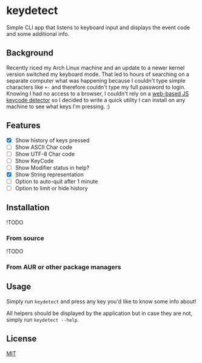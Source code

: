 # keydetect

Simple CLI app that listens to keyboard input and displays the event code and some additional info.

## Background

Recently riced my Arch Linux machine and an update to a newer kernel version switched my keyboard mode.
That led to hours of searching on a separate computer what was happening because I couldn't type simple
characters like `+-` and therefore couldn't type my full password to login. Knowing I had no access to a browser,
I couldn't rely on
a [web-based JS keycode detector](https://www.freecodecamp.org/news/javascript-keycode-list-keypress-event-key-codes/)
so I decided to write a quick utility I can install on any machine to see what keys I'm pressing. :)

## Features

- [x] Show history of keys pressed
- [ ] Show ASCII Char code
- [ ] Show UTF-8 Char code
- [ ] Show KeyCode
- [ ] Show Modifier status in help?
- [x] Show String representation
- [ ] Option to auto-quit after 1 minute
- [ ] Option to limit or hide history

## Installation

!TODO

### From source

!TODO

### From AUR or other package managers

## Usage

Simply run `keydetect` and press any key you'd like to know some info about!

All helpers should be displayed by the application but in case they are not, simply run `keydetect --help`.

## License

[MIT](/LICENSE)